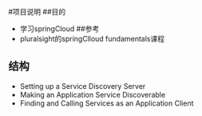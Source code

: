 #项目说明
##目的
* 学习springCloud
##参考
* pluralsight的springClloud fundamentals课程
## 结构
* Setting up a Service Discovery Server
* Making an Application Service Discoverable
* Finding and Calling Services as an Application Client
